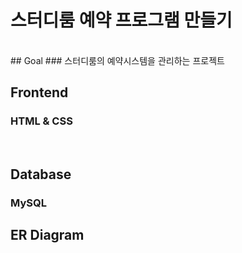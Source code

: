 # 스터디룸 예약 프로그램 만들기
<br>
## Goal
### 스터디룸의 예약시스템을 관리하는 프로젝트 
 
<br>

## Frontend
### HTML & CSS
<br>

## Database
### MySQL

## ER Diagram


